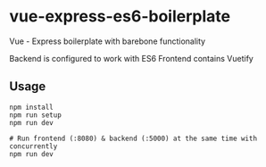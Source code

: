 # vue-express-es6-boilerplate

Vue - Express boilerplate with barebone functionality

Backend is configured to work with ES6
Frontend contains Vuetify

## Usage

```
npm install
npm run setup
npm run dev
```

```
# Run frontend (:8080) & backend (:5000) at the same time with concurrently
npm run dev
```
